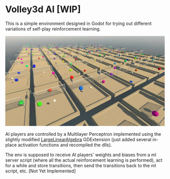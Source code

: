 # Volley3d AI [WIP]
This is a simple environment designed in Godot for trying out different variations of self-play reinforcement learning.

![alt text](volley_school.jpg)

AI players are controlled by a Multilayer Perceptron implemented using the slightly modified [LargeLinearAlgebra](https://github.com/Johnnoe2618/large-linear-algebra) GDExtension (just added several in-place activation functions and recompiled the dlls).

The env is supposed to receive AI players' weights and biases from a ml server script (where all the actual reinforcement learning is performed), act for a while and store transitions, then send the transitions back to the ml script, etc. [Not Yet Implemented]
